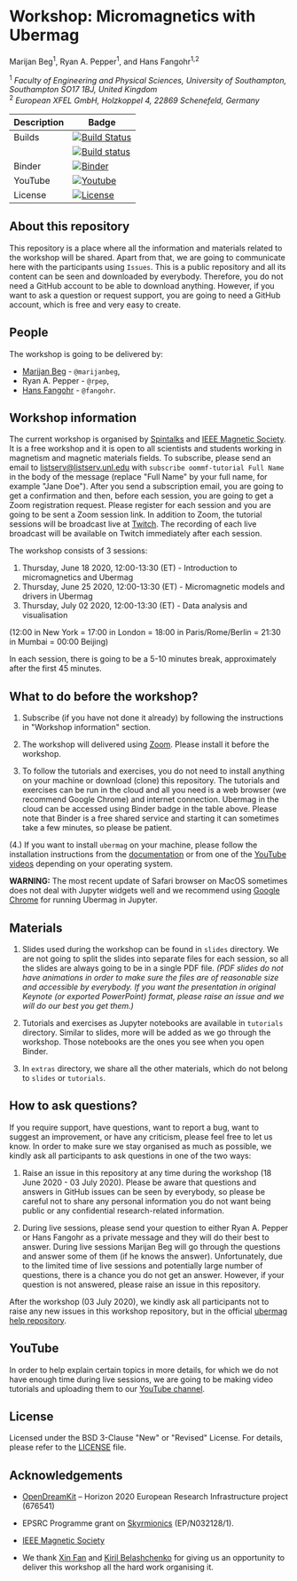 # Workshop: Micromagnetics with Ubermag
Marijan Beg<sup>1</sup>, Ryan A. Pepper<sup>1</sup>, and Hans Fangohr<sup>1,2</sup>

<sup>1</sup> *Faculty of Engineering and Physical Sciences, University of Southampton, Southampton SO17 1BJ, United Kingdom*  
<sup>2</sup> *European XFEL GmbH, Holzkoppel 4, 22869 Schenefeld, Germany*  

| Description | Badge |
| --- | --- |
| Builds | [![Build Status](https://travis-ci.org/ubermag/workshop.svg?branch=master)](https://travis-ci.org/ubermag/workshop) |
|        | [![Build status](https://ci.appveyor.com/api/projects/status/frw46id1gk7i5440?svg=true)](https://ci.appveyor.com/project/marijanbeg/workshop) |
| Binder | [![Binder](https://mybinder.org/badge_logo.svg)](https://mybinder.org/v2/gh/ubermag/workshop/master?filepath=tutorials%2Findex.ipynb) |
| YouTube | [![Youtube](https://img.shields.io/badge/YouTube-ubermag-red)](https://www.youtube.com/channel/UC7MSqVQSMFV42R1jAYmKGLg) |
| License | [![License](https://img.shields.io/badge/License-BSD%203--Clause-blue.svg)](https://opensource.org/licenses/BSD-3-Clause) |

## About this repository

This repository is a place where all the information and materials related to the workshop will be shared. Apart from that, we are going to communicate here with the participants using `Issues`. This is a public repository and all its content can be seen and downloaded by everybody. Therefore, you do not need a GitHub account to be able to download anything. However, if you want to ask a question or request support, you are going to need a GitHub account, which is free and very easy to create.

## People

The workshop is going to be delivered by:

  - [Marijan Beg](https://cmg.soton.ac.uk/people/mb1a15/) - `@marijanbeg`,
  - Ryan A. Pepper - `@rpep`,
  - [Hans Fangohr](https://fangohr.github.io) - `@fangohr`.

## Workshop information

The current workshop is organised by [Spintalks](https://www.spintalks.org/home) and [IEEE Magnetic Society](http://www.ieeemagnetics.org). It is a free workshop and it is open to all scientists and students working in magnetism and magnetic materials fields. To subscribe, please send an email to [listserv@listserv.unl.edu](listserv@listserv.unl.edu) with `subscribe oommf-tutorial Full Name` in the body of the message (replace "Full Name" by your full name, for example "Jane Doe"). After you send a subscription email, you are going to get a confirmation and then, before each session, you are going to get a Zoom registration request. Please register for each session and you are going to be sent a Zoom session link. In addition to Zoom, the tutorial sessions will be broadcast live at [Twitch](https://www.twitch.tv/onlinespintronics). The recording of each live broadcast will be available on Twitch immediately after each session.

The workshop consists of 3 sessions:

1. Thursday, June 18 2020, 12:00-13:30 (ET) - Introduction to micromagnetics and Ubermag  
2. Thursday, June 25 2020, 12:00-13:30 (ET) - Micromagnetic models and drivers in Ubermag
3. Thursday, July 02 2020, 12:00-13:30 (ET) - Data analysis and visualisation

(12:00 in New York = 17:00 in London = 18:00 in Paris/Rome/Berlin = 21:30 in Mumbai = 00:00 Beijing)

In each session, there is going to be a 5-10 minutes break, approximately after the first 45 minutes.

## What to do before the workshop?

1. Subscribe (if you have not done it already) by following the instructions in "Workshop information" section.

2. The workshop will delivered using [Zoom](https://zoom.us). Please install it before the workshop.

3. To follow the tutorials and exercises, you do not need to install anything on your machine or download (clone) this repository. The tutorials and exercises can be run in the cloud and all you need is a web browser (we recommend Google Chrome) and internet connection. Ubermag in the cloud can be accessed using Binder badge in the table above. Please note that Binder is a free shared service and starting it can sometimes take a few minutes, so please be patient.

(4.) If you want to install `ubermag` on your machine, please follow the installation instructions from the [documentation](https://ubermag.readthedocs.io/en/latest/ipynb/installation-testing-update.html) or from one of the [YouTube videos](https://www.youtube.com/playlist?list=PL4PY0wNkaCWzy2kbhkp3NtZJNRvtPddLC) depending on your operating system.

**WARNING:** The most recent update of Safari browser on MacOS sometimes does not deal with Jupyter widgets well and we recommend using [Google Chrome](https://www.google.com/chrome/) for running Ubermag in Jupyter.

## Materials

1. Slides used during the workshop can be found in `slides` directory. We are not going to split the slides into separate files for each session, so all the slides are always going to be in a single PDF file.
*(PDF slides do not have animations in order to make sure the files are of reasonable size and accessible by everybody. If you want the presentation in original Keynote (or exported PowerPoint) format, please raise an issue and we will do our best you get them.)*

2. Tutorials and exercises as Jupyter notebooks are available in `tutorials` directory. Similar to slides, more will be added as we go through the workshop. Those notebooks are the ones you see when you open Binder.

3. In `extras` directory, we share all the other materials, which do not belong to `slides` or `tutorials`.

## How to ask questions?

If you require support, have questions, want to report a bug, want to suggest an improvement, or have any criticism, please feel free to let us know. In order to make sure we stay organised as much as possible, we kindly ask all participants to ask questions in one of the two ways:

1. Raise an issue in this repository at any time during the workshop (18 June 2020 - 03 July 2020). Please be aware that questions and answers in GitHub issues can be seen by everybody, so please be careful not to share any personal information you do not want being public or any confidential research-related information.

2. During live sessions, please send your question to either Ryan A. Pepper or Hans Fangohr as a private message and they will do their best to answer. During live sessions Marijan Beg will go through the questions and answer some of them (if he knows the answer). Unfortunately, due to the limited time of live sessions and potentially large number of questions, there is a chance you do not get an answer. However, if your question is not answered, please raise an issue in this repository.

After the workshop (03 July 2020), we kindly ask all participants not to raise any new issues in this workshop repository, but in the official [ubermag help repository](https://github.com/ubermag/help).

## YouTube

In order to help explain certain topics in more details, for which we do not have enough time during live sessions, we are going to be making video tutorials and uploading them to our [YouTube channel](https://www.youtube.com/channel/UC7MSqVQSMFV42R1jAYmKGLg).

## License

Licensed under the BSD 3-Clause "New" or "Revised" License. For details, please refer to the [LICENSE](LICENSE) file.

## Acknowledgements

- [OpenDreamKit](http://opendreamkit.org/) – Horizon 2020 European Research Infrastructure project (676541)

- EPSRC Programme grant on [Skyrmionics](http://www.skyrmions.ac.uk) (EP/N032128/1).

- [IEEE Magnetic Society](http://www.ieeemagnetics.org)

- We thank [Xin Fan](https://sites.google.com/view/xinfan/people) and [Kiril Belashchenko](http://physics.unl.edu/belashchenko/) for giving us an opportunity to deliver this workshop all the hard work organising it.
